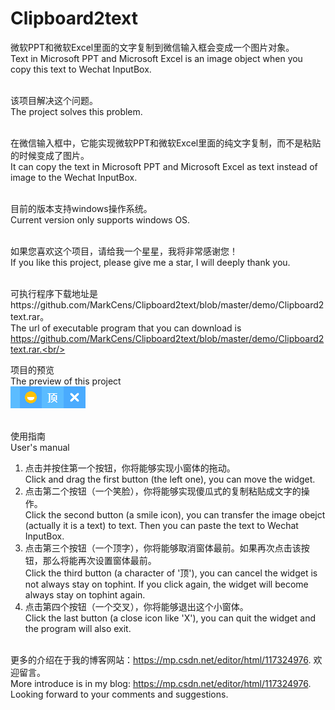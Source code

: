 # Clipboard2text
微软PPT和微软Excel里面的文字复制到微信输入框会变成一个图片对象。<br/>
Text in Microsoft PPT and Microsoft Excel is an image object when you copy this text to Wechat InputBox. <br/><br/>

该项目解决这个问题。<br/>
The project solves this problem. <br/><br/>

在微信输入框中，它能实现微软PPT和微软Excel里面的纯文字复制，而不是粘贴的时候变成了图片。<br/>
It can copy the text in Microsoft PPT and Microsoft Excel as text instead of image to the Wechat InputBox. <br/><br/>

目前的版本支持windows操作系统。<br/>
Current version only supports windows OS. <br/><br/>

如果您喜欢这个项目，请给我一个星星，我将非常感谢您！<br/>
If you like this project, please give me a star, I will deeply thank you.<br/><br/>

可执行程序下载地址是https://github.com/MarkCens/Clipboard2text/blob/master/demo/Clipboard2text.rar。<br/>
The url of executable program that you can download is https://github.com/MarkCens/Clipboard2text/blob/master/demo/Clipboard2text.rar.<br/><br/>

项目的预览<br/>
The preview of this project<br/>
![avatar](https://github.com/MarkCens/Clipboard2text/blob/master/demo/preview.png)<br/><br/>

使用指南<br/>
User's manual<br/>
1. 点击并按住第一个按钮，你将能够实现小窗体的拖动。<br/>
   Click and drag the first button (the left one), you can move the widget.<br/>
2. 点击第二个按钮（一个笑脸），你将能够实现傻瓜式的复制粘贴成文字的操作。<br/>
   Click the second button (a smile icon), you can transfer the image obejct (actually it is a text) to text. Then you can paste the text to Wechat InputBox.<br/>
3. 点击第三个按钮（一个顶字），你将能够取消窗体最前。如果再次点击该按钮，那么将能再次设置窗体最前。<br/>
   Click the third button (a character of '顶'), you can cancel the widget is not always stay on tophint. If you click again, the widget will become always stay on tophint again.<br/>
4. 点击第四个按钮（一个交叉），你将能够退出这个小窗体。<br/>
   Click the last button (a close icon like 'X'), you can quit the widget and the program will also exit.<br/><br/>

更多的介绍在于我的博客网站：https://mp.csdn.net/editor/html/117324976. 欢迎留言。<br/>
More introduce is in my blog: https://mp.csdn.net/editor/html/117324976. Looking forward to your comments and suggestions.<br/><br/>

